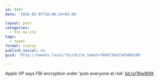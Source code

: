 ```yaml
---
id: 9497
date: '2016-03-07T16:06:24+01:00'

layout: post
categories:
  - Vis ma vie
tags:
  - tweet
format: status
publish_social: no
guid: 'http://tweets.local/?birdsite_tweet=706873642345484288'

---
```


Apple VP says FBI encryption order ‘puts everyone at risk’ [bit.ly/1Rw9t9X](http://bit.ly/1Rw9t9X)